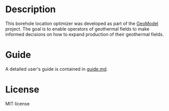 # Description

This borehole location optimizer was developed as part of the [GeoModel](https://geomodel.pl/) project. The goal is to enable operators of geothermal fields to make informed decisions on how to expand production of their geothermal fields.

# Guide

A detailed user's guide is contained in [guide.md](https://github.com/ISOR-Geothermal/GeoModel-Optimizer/blob/master/guide.md). 

# License

MIT license
